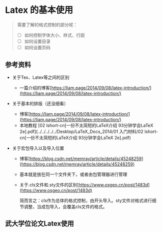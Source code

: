 # Latex 的基本使用

> 需要了解的格式控制的部分呢：
>
> * [ ] 如何控制字体大小、样式、行距
> * [ ] 如何设置目录
> * [ ] 如何设置页码

## 参考资料

* 关于Tex、Latex等之间的区别

  * 一篇介绍的博客[https://liam.page/2014/09/08/latex-introduction/](https://liam.page/2014/09/08/latex-introduction/)

* 关于基本的排版（还没细看）

  * 博客[https://liam.page/2014/09/08/latex-introduction/](https://liam.page/2014/09/08/latex-introduction/)
  * 本地教程 [02 lshort-cn[一份不太简短的LaTeX介绍 93分钟学会LaTeX 2e].pdf](../../../../../Desktop/LaTeX_Docs_2014/01 入门材料/02 lshort-cn[一份不太简短的LaTeX介绍 93分钟学会LaTeX 2e].pdf) 

* 关于宏包导入以及导入位置

  * 博客[https://blog.csdn.net/memray/article/details/45248259](https://blog.csdn.net/memray/article/details/45248259)

  * 基本就是放在同一个文件夹下，或者由包管理器进行管理

  * 关于.cls文件和.sty文件的区别[https://www.osgeo.cn/post/1483d](https://www.osgeo.cn/post/1483d)

    简而言之：cls作为总体的格式控制，由开头导入。sty文件对格式进行细节调整，当成包导入，会覆盖cls文件的格式。

## 武大学位论文Latex使用

